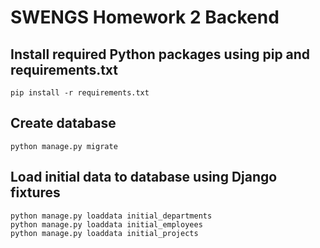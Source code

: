 # SWENGS Homework 2 Backend

## Install required Python packages using pip and requirements.txt
```shell
pip install -r requirements.txt
```

## Create database
```shell
python manage.py migrate
```

## Load initial data to database using Django fixtures 
```shell
python manage.py loaddata initial_departments
python manage.py loaddata initial_employees
python manage.py loaddata initial_projects
```
